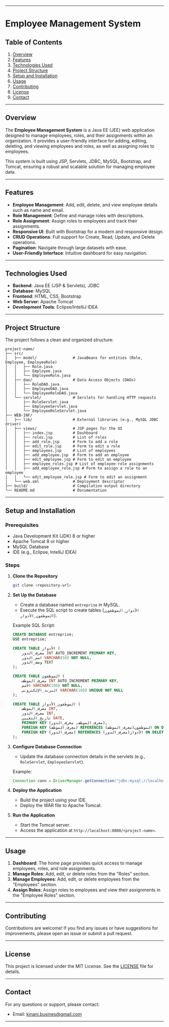 
---

# Employee Management System

## Table of Contents
1. [Overview](#overview)
2. [Features](#features)
3. [Technologies Used](#technologies-used)
4. [Project Structure](#project-structure)
5. [Setup and Installation](#setup-and-installation)
6. [Usage](#usage)
7. [Contributing](#contributing)
8. [License](#license)
9. [Contact](#contact)

---

## Overview

The **Employee Management System** is a Java EE (JEE) web application designed to manage employees, roles, and their assignments within an organization. It provides a user-friendly interface for adding, editing, deleting, and viewing employees and roles, as well as assigning roles to employees.

This system is built using JSP, Servlets, JDBC, MySQL, Bootstrap, and Tomcat, ensuring a robust and scalable solution for managing employee data.

---

## Features

- **Employee Management**: Add, edit, delete, and view employee details such as name and email.
- **Role Management**: Define and manage roles with descriptions.
- **Role Assignment**: Assign roles to employees and track their assignments.
- **Responsive UI**: Built with Bootstrap for a modern and responsive design.
- **CRUD Operations**: Full support for Create, Read, Update, and Delete operations.
- **Pagination**: Navigate through large datasets with ease.
- **User-Friendly Interface**: Intuitive dashboard for easy navigation.

---

## Technologies Used

- **Backend**: Java EE (JSP & Servlets), JDBC
- **Database**: MySQL
- **Frontend**: HTML, CSS, Bootstrap
- **Web Server**: Apache Tomcat
- **Development Tools**: Eclipse/IntelliJ IDEA

---

## Project Structure

The project follows a clean and organized structure:

```
project-name/
├── src/
│   ├── model/                # JavaBeans for entities (Role, Employee, EmployeeRole)
│   │   ├── Role.java
│   │   ├── Employee.java
│   │   └── EmployeeRole.java
│   ├── dao/                  # Data Access Objects (DAOs)
│   │   ├── RoleDAO.java
│   │   ├── EmployeeDAO.java
│   │   └── EmployeeRoleDAO.java
│   └── servlet/              # Servlets for handling HTTP requests
│       ├── RoleServlet.java
│       ├── EmployeeServlet.java
│       └── EmployeeRoleServlet.java
├── WEB-INF/
│   ├── lib/                  # External libraries (e.g., MySQL JDBC driver)
│   ├── views/                # JSP pages for the UI
│   │   ├── index.jsp         # Dashboard
│   │   ├── roles.jsp         # List of roles
│   │   ├── add_role.jsp      # Form to add a role
│   │   ├── edit_role.jsp     # Form to edit a role
│   │   ├── employees.jsp     # List of employees
│   │   ├── add_employee.jsp  # Form to add an employee
│   │   ├── edit_employee.jsp # Form to edit an employee
│   │   ├── employee_roles.jsp # List of employee-role assignments
│   │   ├── add_employee_role.jsp # Form to assign a role to an employee
│   │   └── edit_employee_role.jsp # Form to edit an assignment
│   └── web.xml               # Deployment descriptor
├── build/                    # Compilation output directory
└── README.md                 # Documentation
```

---

## Setup and Installation

### Prerequisites
- Java Development Kit (JDK) 8 or higher
- Apache Tomcat 8 or higher
- MySQL Database
- IDE (e.g., Eclipse, IntelliJ IDEA)

### Steps

1. **Clone the Repository**
   ```bash
   git clone <repository-url>
   ```

2. **Set Up the Database**
   - Create a database named `entreprise` in MySQL.
   - Execute the SQL script to create tables (`الأدوار`, `الموظفون`, `الموظفون_الأدوار`).

   Example SQL Script:
   ```sql
   CREATE DATABASE entreprise;
   USE entreprise;

   CREATE TABLE الأدوار (
       معرف_الدور INT AUTO_INCREMENT PRIMARY KEY,
       اسم_الدور VARCHAR(50) NOT NULL,
       وصف_الدور TEXT
   );

   CREATE TABLE الموظفون (
       معرف_الموظف INT AUTO_INCREMENT PRIMARY KEY,
       الاسم VARCHAR(100) NOT NULL,
       البريد_الإلكتروني VARCHAR(100) UNIQUE NOT NULL
   );

   CREATE TABLE الموظفون_الأدوار (
       معرف_الموظف INT,
       معرف_الدور INT,
       تاريخ_التعيين DATE,
       PRIMARY KEY (معرف_الموظف, معرف_الدور),
       FOREIGN KEY (معرف_الموظف) REFERENCES الموظفون(معرف_الموظف) ON DELETE CASCADE,
       FOREIGN KEY (معرف_الدور) REFERENCES الأدوار(معرف_الدور) ON DELETE CASCADE
   );
   ```

3. **Configure Database Connection**
   - Update the database connection details in the servlets (e.g., `RoleServlet`, `EmployeeServlet`).

   Example:
   ```java
   Connection conn = DriverManager.getConnection("jdbc:mysql://localhost:3306/entreprise", "root", "");
   ```

4. **Deploy the Application**
   - Build the project using your IDE.
   - Deploy the WAR file to Apache Tomcat.

5. **Run the Application**
   - Start the Tomcat server.
   - Access the application at `http://localhost:8080/<project-name>`.

---

## Usage

1. **Dashboard**: The home page provides quick access to manage employees, roles, and role assignments.
2. **Manage Roles**: Add, edit, or delete roles from the "Roles" section.
3. **Manage Employees**: Add, edit, or delete employees from the "Employees" section.
4. **Assign Roles**: Assign roles to employees and view their assignments in the "Employee Roles" section.

---

## Contributing

 Contributions are welcome! If you find any issues or have suggestions for improvements, please open an issue or submit a pull request.

---

## License

This project is licensed under the MIT License. See the [LICENSE](LICENSE) file for details.

---

## Contact

For any questions or support, please contact:

- Email: kinani.busines@gmail.com

  

---

